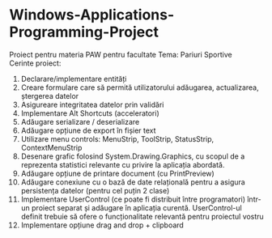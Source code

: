 # Windows-Applications-Programming-Project
Proiect pentru materia PAW pentru facultate 
Tema: Pariuri Sportive <br>
Cerinte proiect:
1. Declarare/implementare entități
2. Creare formulare care să permită utilizatorului adăugarea, actualizarea, ștergerea datelor
3. Asigureare integritatea datelor prin validări
4. Implementare Alt Shortcuts (acceleratori)
5. Adăugare serializare / deserializare
6. Adăugare opțiune de export în fișier text
7. Utilizare menu controls: MenuStrip, ToolStrip, StatusStrip, ContextMenuStrip
8. Desenare grafic folosind System.Drawing.Graphics, cu scopul de a reprezenta statistici relevante cu privire la aplicația abordată.
9. Adăugare opțiune de printare document (cu PrintPreview)
10. Adăugare conexiune cu o bază de date relațională pentru a asigura persistența datelor (pentru cel puțin 2 clase)
11. Implementare UserControl (ce poate fi distribuit între programatori) într-un proiect separat și adăugare în aplicația curentă. UserControl-ul definit trebuie să ofere o funcționalitate relevantă pentru proiectul vostru
12. Implementare opțiune drag and drop + clipboard
